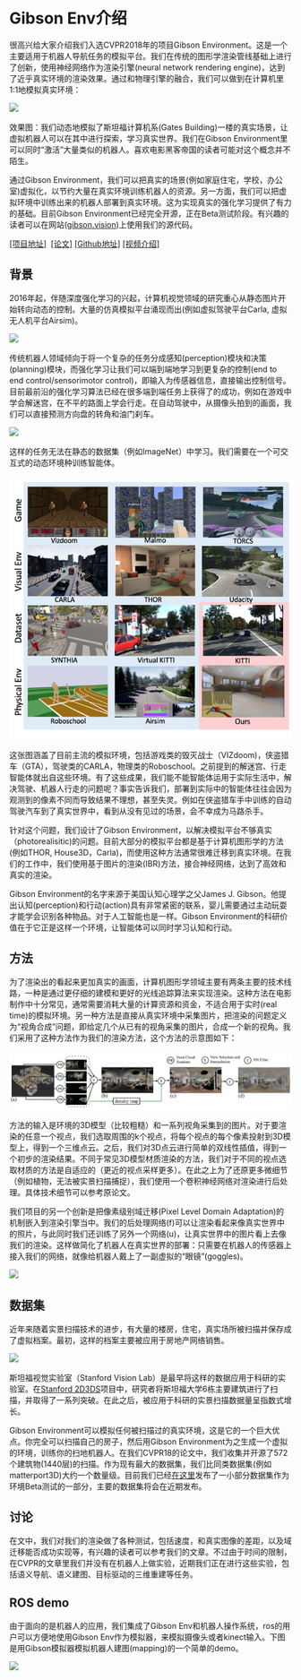 Gibson Env介绍
==========
很高兴给大家介绍我们入选CVPR2018年的项目Gibson Environment。这是一个主要适用于机器人导航任务的模拟平台。我们在传统的图形学渲染管线基础上进行了创新，使用神经网络作为渲染引擎(neural network rendering engine)，达到了近乎真实环境的渲染效果。通过和物理引擎的融合，我们可以做到在计算机里1:1地模拟真实环境： 

![](https://raw.githubusercontent.com/StanfordVL/GibsonEnv/master/misc/ui.gif)

效果图：我们动态地模拟了斯坦福计算机系(Gates Building)一楼的真实场景，让虚拟机器人可以在其中进行探索，学习真实世界。我们在Gibson Environment里可以同时“激活”大量类似的机器人。喜欢电影黑客帝国的读者可能对这个概念并不陌生。

通过Gibson Environment，我们可以把真实的场景(例如家庭住宅，学校，办公室)虚拟化，以节约大量在真实环境训练机器人的资源。另一方面，我们可以把虚拟环境中训练出来的机器人部署到真实环境。这为实现真实的强化学习提供了有力的基础。目前Gibson Environment已经完全开源，正在Beta测试阶段。有兴趣的读者可以在网站([gibson.vision](http://gibson.vision))上使用我们的源代码。

[[项目地址]](http://gibson.vision)  [[论文]](http://gibson.vision/Gibson_CVPR2018.pdf) [[Github地址]](https://github.com/StanfordVL/GibsonEnv) [[视频介绍]](https://www.youtube.com/watch?v=KdxuZjemyjc)

## 背景
2016年起，伴随深度强化学习的兴起，计算机视觉领域的研究重心从静态图片开始转向动态的控制。大量的仿真模拟平台涌现而出(例如虚拟驾驶平台Carla, 虚拟无人机平台Airsim)。

![](https://hsto.org/web/8d6/0b2/d87/8d60b2d875ab4206a47bc2f1e19eb53e.gif)

传统机器人领域倾向于将一个复杂的任务分成感知(perception)模块和决策(planning)模块，而强化学习让我们可以端到端地学习到更复杂的控制(end to end control/sensorimotor control)，即输入为传感器信息，直接输出控制信号。目前最前沿的强化学习算法已经在很多端到端任务上获得了的成功，例如在游戏中学会解迷宫，在不平的路面上学会行走。在自动驾驶中，从摄像头拍到的画面，我们可以直接预测方向盘的转角和油门刹车。

![](https://storage.googleapis.com/deepmind-live-cms/documents/ezgif.com-resize_8knzk3G.gif)

这样的任务无法在静态的数据集（例如ImageNet）中学习。我们需要在一个可交互式的动态环境种训练智能体。

![test](envs.png) 

这张图涵盖了目前主流的模拟环境，包括游戏类的毁灭战士（VIZdoom)，侠盗猎车（GTA），驾驶类的CARLA，物理类的Roboschool。之前提到的解迷宫、行走智能体就出自这些环境。有了这些成果，我们能不能智能体运用于实际生活中，解决驾驶、机器人行走的问题呢？事实告诉我们，部署到实际中的智能体往往会因为观测到的像素不同而导致结果不理想，甚至失灵。例如在侠盗猎车手中训练的自动驾驶汽车到了真实世界中，看到从没有见过的场景，会不幸成为马路杀手。

针对这个问题，我们设计了Gibson Environment，以解决模拟平台不够真实（photorealisitic)的问题。目前大部分的模拟平台都是基于计算机图形学的方法(例如THOR, House3D，Carla)，而使用这种方法通常很难迁移到真实环境。在我们的工作中，我们使用基于图片的渲染(IBR)方法，接合神经网络，达到了高效和真实的渲染。

Gibson Environment的名字来源于美国认知心理学之父James J. Gibson。他提出认知(perception)和行动(action)具有非常紧密的联系，婴儿需要通过主动玩耍才能学会识别各种物品。对于人工智能也是一样。Gibson Environment的科研价值在于它正是这样一个环境，让智能体可以同时学习认知和行动。


## 方法

为了渲染出的看起来更加真实的画面，计算机图形学领域主要有两条主要的技术线路，一种是通过更仔细的建模和更好的光线追踪算法来实现渲染。这种方法在电影制作中十分常见，通常需要消耗大量的计算资源和资金，不适合用于实时(real time)的模拟环境。另一种方法是直接从真实环境中采集图片，把渲染的问题定义为“视角合成”问题，即给定几个从已有的视角采集的图片，合成一个新的视角。我们采用了这种方法作为我们的渲染方法，这个方法的示意图如下：

![](method.jpg)

方法的输入是环境的3D模型（比较粗糙）和一系列视角采集到的图片。对于要渲染的任意一个视点，我们选取周围的k个视点，将每个视点的每个像素投射到3D模型上，得到一个三维点云。之后，我们对3D点云进行简单的双线性插值，得到一个初步的渲染结果。不同于常见3D模型材质渲染的方法，我们对于不同的视点选取材质的方法是自适应的（更近的视点采样更多）。在此之上为了还原更多微细节（例如植物，无法被实景扫描捕捉），我们使用一个卷积神经网络对渲染进行后处理。具体技术细节可以参考原论文。

我们项目的另一个创新是把像素级别域迁移(Pixel Level Domain Adaptation)的机制嵌入到渲染引擎当中。我们的后处理网络(f)可以让渲染看起来像真实世界中的照片，与此同时我们还训练了另外一个网络(u)，让真实世界中的图片看上去像我们的渲染。这样做简化了机器人在真实世界的部署：只需要在机器人的传感器上接入我们的网络，就像给机器人戴上了一副虚拟的“眼镜”(goggles)。

![](http://gibson.vision/public/img/figure4.jpg)

## 数据集

近年来随着实景扫描技术的进步，有大量的楼房，住宅，真实场所被扫描并保存成了虚拟档案。最初，这样的档案主要被应用于房地产网络销售。

![](http://gibson.vision/public/img/figure1.jpg)

斯坦福视觉实验室（Stanford Vision Lab）是最早将这样的数据应用于科研的实验室。在[Stanford 2D3DS](http://buildingparser.stanford.edu/dataset.html)项目中，研究者将斯坦福大学6栋主要建筑进行了扫描，并取得了一系列突破。在此之后，被应用于科研的实景扫描数据量呈指数式增长。

Gibson Environment可以模拟任何被扫描过的真实环境，这是它的一个巨大优点。你完全可以扫描自己的房子，然后用Gibson Environment为之生成一个虚拟的环境，训练你的扫地机器人。在我们CVPR18的论文中，我们收集并开源了572个建筑物(1440层)的扫描。作为现有最大的数据集，我们比同类数据集(例如matterport3D)大约一个数量级。目前我们已经[在这里](https://github.com/StanfordVL/GibsonEnv)发布了一小部分数据集作为环境Beta测试的一部分，主要的数据集将会在近期发布。

## 讨论

在文中，我们对我们的渲染做了各种测试，包括速度，和真实图像的差距，以及域迁移能否成功实现等，有兴趣的读者可以参考我们的文章。不过由于时间的限制，在CVPR的文章里我们并没有在机器人上做实验，近期我们正在进行这些实验，包括语义导航、语义建图、目标驱动的三维重建等任务。

## ROS demo

由于面向的是机器人的应用，我们集成了Gibson Env和机器人操作系统，ros的用户可以方便地使用Gibson Env作为模拟器，来模拟摄像头或者kinect输入。下图是用Gibson模拟器模拟机器人建图(mapping)的一个简单的demo。

![](https://raw.githubusercontent.com/StanfordVL/GibsonEnv/57e4b8ca08a2363f098d0c742dc35197c0866837/misc/slam.png)

